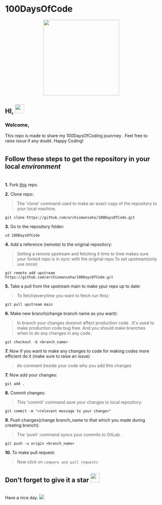 # 100DaysOfCode
<p align="center"> <img src="https://media.giphy.com/media/du3J3cXyzhj75IOgvA/giphy.gif" width="250px" >
</p> 

## HI, <img src="https://raw.githubusercontent.com/MartinHeinz/MartinHeinz/master/wave.gif" width="30px">
###  **Welcome,**
<p> 
This repo is made to share my 100DaysOfCoding jounrney . Feel free to raise issue if any doubt. Happy Coding!
</p>

#

## Follow these steps to get the repository in your local _environment_
#



**1.** Fork [this](https://github.com/archismansaha/100DaysOfCode.git) repo.

 **2.** Clone repo:
 >The 'clone' command used to make an exact copy of the repository to your local machine.
 
 ```
 git clone https://github.com/archismansaha/100DaysOfCode.git 
 ```
**3.** Go to the repository folder:

```
cd 100DaysOfCode
```
**4.** Add a reference (remote) to the original repository:
> Setting a remote upstream and fetching it time to time makes sure your forked repo is in sync with the original repo.To set upstream(only use once):
```
git remote add upstream https://github.com/archismansaha/100DaysOfCode.git
```

**5.** Take a pull from the upstream main to make ypur repo up to date:
>To fetch(everytime you want to fetch run this):
```
git pull upstream main
```
**6.** Make new branch(change branch name as you want):
> In branch your changes doesnot affect production code . It's used to make production code bug free. And you should make branches when to do any changes in any code. 
```
git checkout -b <branch_name>
```
**7.** Now if you want to make any changes to code for making codes more efficient do it (make sure to raise an issue)
 >do comment beside your code why you add this changes

**7.** Now add your changes:

```
git add .
```

**8.** Commit changes:
>This 'commit' command save your  changes to local repository.

```
git commit -m "<relevant message to your change>"
```
**9.** Push changes(change branch_name to that which you made during creating branch):
>The 'push' command  syncs your commits to GitLab.
```
git push -u origin <branch_name>
```
**10.** To make pull request:

>Now click on `compare and pull requests`

## Don't forget to give it a star <img src="https://img.icons8.com/emoji/48/000000/glowing-star.png" width="30px"/>
 
 </br>
Have a nice day. <img src="https://img.icons8.com/emoji/48/000000/smiling-face-with-smiling-eyes.png"/>

